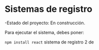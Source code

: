 <h1> Sistemas de registro</h1>

-Estado del proyecto: En construcción.

Para ejecutar el sistema, debes poner:

```npm install react```
sistema de registro  2 de

